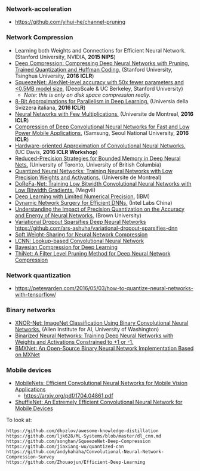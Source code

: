 ### Network-acceleration
- https://github.com/yihui-he/channel-pruning

### Network Compression
- Learning both Weights and Connections for Efficient Neural Network. (Stanford University, NVIDIA, **2015 NIPS**)
- [Deep Compression: Compressing Deep Neural Networks with Pruning, Trained Quantization and Huffman Coding.](http://arxiv.org/abs/1510.00149) (Stanford University, Tsinghua University, **2016 ICLR**)
- [SqueezeNet: AlexNet-level accuracy with 50x fewer parameters and <0.5MB model size.](http://arxiv.org/abs/1602.07360) (DeepScale & UC Berkeley, Stanford University)
  - *Note: this is only on disk space compression really.*
- [8-Bit Approximations for Parallelism in Deep Learning.](http://arxiv.org/abs/1511.04561) (Universia della Svizzera italiana, **2016 ICLR**)
- [Neural Networks with Few Multiplications.](https://arxiv.org/abs/1510.03009) (Universite de Montreal, **2016 ICLR**)
- [Compression of Deep Convolutional Neural Networks for Fast and Low Power Mobile Applications.](http://arxiv.org/abs/1511.06530) (Samsung, Seoul National University, **2016 ICLR**)
- [Hardware-oriented Approximation of Convolutional Neural Networks.](https://arxiv.org/abs/1604.03168) (UC Davis, **2016 ICLR Workshop**)
- [Reduced-Precision Strategies for Bounded Memory in Deep Neural Nets.](https://arxiv.org/abs/1511.05236) (University of Toronto, University of British Columbia)
- [Quantized Neural Networks: Training Neural Networks with Low Precision Weights and Activations.](http://arxiv.org/abs/1609.07061) (Universite de Montreal)
- [DoReFa-Net: Training Low Bitwidth Convolutional Neural Networks with Low Bitwidth Gradients.](http://arxiv.org/abs/1606.06160) (Megvii)
- [Deep Learning with Limited Numerical Precision.](https://arxiv.org/abs/1502.02551) (IBM)
- [Dynamic Network Surgery for Efficient DNNs.](http://arxiv.org/abs/1608.04493) (Intel Labs China)
- [Understanding the Impact of Precision Quantization on the Accuracy and Energy of Neural Networks.](https://arxiv.org/abs/1612.03940) (Brown University)
- [Variational Dropout Sparsifies Deep Neural Networks](https://arxiv.org/pdf/1701.05369.pdf) https://github.com/ars-ashuha/variational-dropout-sparsifies-dnn
- [Soft Weight-Sharing for Neural Network Compression](https://arxiv.org/pdf/1702.04008.pdf)
- [LCNN: Lookup-based Convolutional Neural Network](https://arxiv.org/pdf/1611.06473.pdf)
- [Bayesian Compression for Deep Learning](https://arxiv.org/pdf/1705.08665.pdf)
- [ThiNet: A Filter Level Pruning Method for Deep Neural Network Compression](https://github.com/Roll920/ThiNet)

### Network quantization
- https://petewarden.com/2016/05/03/how-to-quantize-neural-networks-with-tensorflow/

### Binary networks
- [XNOR-Net: ImageNet Classification Using Binary Convolutional Neural Networks.](http://arxiv.org/abs/1603.05279) (Allen Institute for AI, University of Washington)
- [Binarized Neural Networks: Training Deep Neural Networks with Weights and Activations Constrained to +1 or -1.](http://arxiv.org/abs/1602.02830)
- [BMXNet: An Open-Source Binary Neural Network Implementation Based on MXNet](https://github.com/hpi-xnor/BMXNet)

### Mobile devices
- [MobileNets: Efficient Convolutional Neural Networks for Mobile Vision Applications](https://github.com/Zehaos/MobileNet)
    + https://arxiv.org/pdf/1704.04861.pdf
- [ShuffleNet: An Extremely Efficient Convolutional Neural Network for Mobile Devices](https://arxiv.org/pdf/1707.01083.pdf)

To look at:
~~~
https://github.com/dkozlov/awesome-knowledge-distillation
https://github.com/ljk628/ML-Systems/blob/master/dl_cnn.md
https://github.com/songhan/SqueezeNet-Deep-Compression
https://github.com/jiaxiang-wu/quantized-cnn
https://github.com/andyhahaha/Convolutional-Neural-Network-Compression-Survey
https://github.com/Zhouaojun/Efficient-Deep-Learning
~~~
